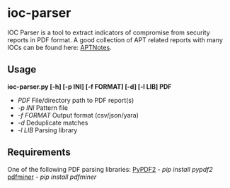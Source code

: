 # ioc-parser
IOC Parser is a tool to extract indicators of compromise from security reports in PDF format. A good collection of APT related reports with many IOCs can be found here: [APTNotes](https://github.com/kbandla/APTnotes).

## Usage
**ioc-parser.py [-h] [-p INI] [-f FORMAT] [-d] [-l LIB] PDF**
* *PDF* File/directory path to PDF report(s)
* *-p INI* Pattern file
* *-f FORMAT* Output format (csv/json/yara)
* *-d* Deduplicate matches
* *-l LIB* Parsing library

## Requirements
One of the following PDF parsing libraries:
[PyPDF2](https://github.com/mstamy2/PyPDF2) - *pip install pypdf2*
[pdfminer](https://github.com/euske/pdfminer) - *pip install pdfminer*
